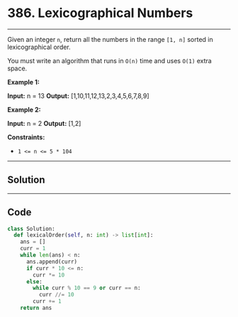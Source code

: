 # 386. Lexicographical Numbers

---

Given an integer `n`, return all the numbers in the range `[1, n]` sorted in lexicographical order.

You must write an algorithm that runs in `O(n)` time and uses `O(1)` extra space. 

 

**Example 1:**


**Input:** n = 13
**Output:** [1,10,11,12,13,2,3,4,5,6,7,8,9]


**Example 2:**


**Input:** n = 2
**Output:** [1,2]


 

**Constraints:**

  * `1 <= n <= 5 * 104`

---

## Solution



---

## Code
```python
class Solution:
  def lexicalOrder(self, n: int) -> list[int]:
    ans = []
    curr = 1
    while len(ans) < n:
      ans.append(curr)
      if curr * 10 <= n:
        curr *= 10
      else:
        while curr % 10 == 9 or curr == n:
          curr //= 10
        curr += 1
    return ans
```